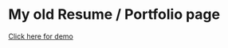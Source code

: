 # My old Resume / Portfolio page

[Click here for demo](http://www.tautvydas.info/Old-portfolio-page/)
